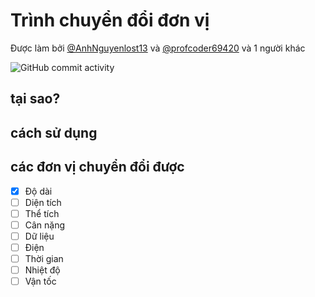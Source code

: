 # Trình chuyển đổi đơn vị

Được làm bởi [@AnhNguyenlost13](https://github.com/AnhNguyenlost13) và [@profcoder69420](https://github.com/profcoder69420) và 1 người khác<br>

![GitHub commit activity](https://img.shields.io/github/commit-activity/w/AnhNguyenlost13/projects)
<h2>tại sao?</h2>

<h2>cách sử dụng</h2>

## các đơn vị chuyển đổi được
- [x] Độ dài
- [ ] Diện tích
- [ ] Thể tích
- [ ] Cân nặng
- [ ] Dữ liệu
- [ ] Điện
- [ ] Thời gian
- [ ] Nhiệt độ
- [ ] Vận tốc
